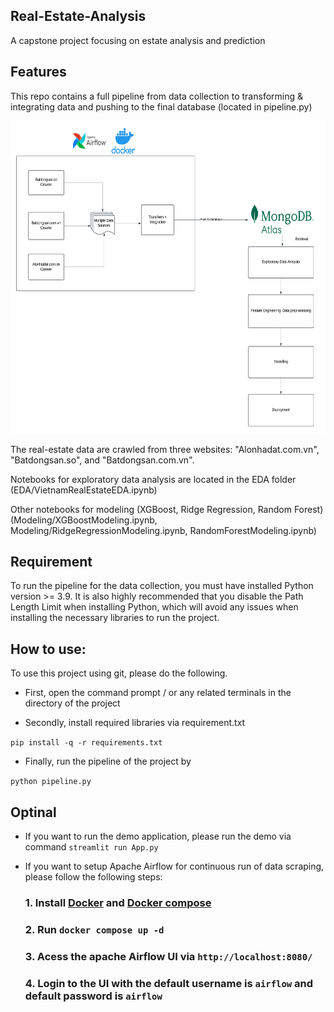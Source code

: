 ## Real-Estate-Analysis

A capstone project focusing on estate analysis and prediction 

## Features

This repo contains a full pipeline from data collection to transforming \& integrating data and pushing to the final database (located in pipeline.py)

<p align="center">
  <img src="Assets/pipeline.png" alt = "pipeline" title = "The outline of our group's data collecting process" width="625" height="500">
</p>

The real-estate data are crawled from three websites: "Alonhadat.com.vn", "Batdongsan.so", and "Batdongsan.com.vn".

Notebooks for exploratory data analysis are located in the EDA folder (EDA/VietnamRealEstateEDA.ipynb)

Other notebooks for modeling (XGBoost, Ridge Regression, Random Forest) (Modeling/XGBoostModeling.ipynb, Modeling/RidgeRegressionModeling.ipynb, RandomForestModeling.ipynb)

## Requirement

To run the pipeline for the data collection, you must have installed Python version >= 3.9. It is also highly recommended that you disable the Path Length Limit when installing Python, which will avoid any issues when installing the necessary libraries to run the project.

## How to use: 
To use this project using git, please do the following.
* First, open the command prompt / or any related terminals in the directory of the project

* Secondly, install required libraries via requirement.txt

```pip install -q -r requirements.txt```
* Finally, run the pipeline of the project by

```python pipeline.py```

## Optinal

* If you want to run the demo application, please run the demo via command
```streamlit run App.py```

* If you want to setup Apache Airflow for continuous run of data scraping, please follow the following steps:

    ### 1. Install [Docker](https://docs.docker.com/engine/install/) and [Docker compose](https://docs.docker.com/compose/install/)
    ### 2. Run  ` docker compose up -d `
    ### 3. Acess the apache Airflow UI via `http://localhost:8080/`
    ### 4. Login to the UI with the default username is `airflow` and default password is `airflow`
